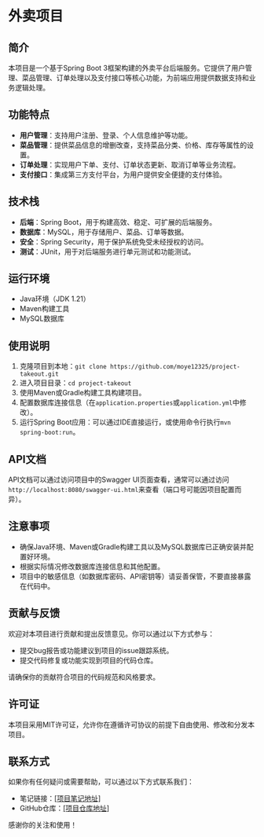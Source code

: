 # 外卖项目

## 简介

本项目是一个基于Spring Boot 3框架构建的外卖平台后端服务。它提供了用户管理、菜品管理、订单处理以及支付接口等核心功能，为前端应用提供数据支持和业务逻辑处理。

## 功能特点

- **用户管理**：支持用户注册、登录、个人信息维护等功能。
- **菜品管理**：提供菜品信息的增删改查，支持菜品分类、价格、库存等属性的设置。
- **订单处理**：实现用户下单、支付、订单状态更新、取消订单等业务流程。
- **支付接口**：集成第三方支付平台，为用户提供安全便捷的支付体验。

## 技术栈

- **后端**：Spring Boot，用于构建高效、稳定、可扩展的后端服务。
- **数据库**：MySQL，用于存储用户、菜品、订单等数据。
- **安全**：Spring Security，用于保护系统免受未经授权的访问。
- **测试**：JUnit，用于对后端服务进行单元测试和功能测试。

## 运行环境

- Java环境（JDK 1.21）
- Maven构建工具
- MySQL数据库

## 使用说明

1. 克隆项目到本地：`git clone https://github.com/moye12325/project-takeout.git`
2. 进入项目目录：`cd project-takeout`
3. 使用Maven或Gradle构建工具构建项目。
4. 配置数据库连接信息（在`application.properties`或`application.yml`中修改）。
5. 运行Spring Boot应用：可以通过IDE直接运行，或使用命令行执行`mvn spring-boot:run`。

## API文档

API文档可以通过访问项目中的Swagger UI页面查看，通常可以通过访问`http://localhost:8080/swagger-ui.html`来查看（端口号可能因项目配置而异）。

## 注意事项

- 确保Java环境、Maven或Gradle构建工具以及MySQL数据库已正确安装并配置好环境。
- 根据实际情况修改数据库连接信息和其他配置。
- 项目中的敏感信息（如数据库密码、API密钥等）请妥善保管，不要直接暴露在代码中。

## 贡献与反馈

欢迎对本项目进行贡献和提出反馈意见。你可以通过以下方式参与：

- 提交bug报告或功能建议到项目的issue跟踪系统。
- 提交代码修复或功能实现到项目的代码仓库。

请确保你的贡献符合项目的代码规范和风格要求。

## 许可证

本项目采用MIT许可证，允许你在遵循许可协议的前提下自由使用、修改和分发本项目。

## 联系方式

如果你有任何疑问或需要帮助，可以通过以下方式联系我们：

- 笔记链接：[[项目笔记地址]](https://moye12325.github.io/MyBlogs/#/%E9%A1%B9%E7%9B%AE%E5%AE%9E%E6%88%98/%E5%A4%96%E5%8D%96%E9%A1%B9%E7%9B%AE%E5%AE%9E%E6%88%98/)
- GitHub仓库：[[项目仓库地址]](https://github.com/moye12325/project-takeout)

感谢你的关注和使用！